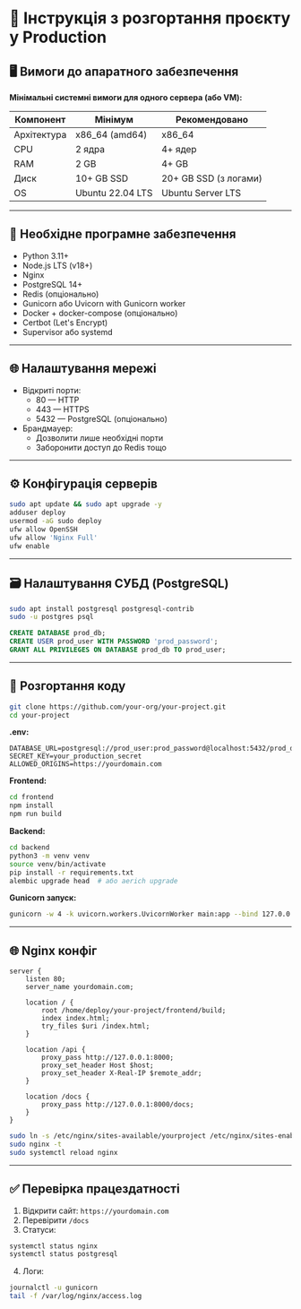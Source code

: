 
# 🚀 Інструкція з розгортання проєкту у Production

## 🖥 Вимоги до апаратного забезпечення

**Мінімальні системні вимоги для одного сервера (або VM):**

| Компонент     | Мінімум                   | Рекомендовано                |
|---------------|---------------------------|------------------------------|
| Архітектура   | x86_64 (amd64)            | x86_64                       |
| CPU           | 2 ядра                    | 4+ ядер                      |
| RAM           | 2 GB                      | 4+ GB                        |
| Диск          | 10+ GB SSD                | 20+ GB SSD (з логами)       |
| OS            | Ubuntu 22.04 LTS          | Ubuntu Server LTS           |

---

## 🔧 Необхідне програмне забезпечення

- Python 3.11+
- Node.js LTS (v18+)
- Nginx
- PostgreSQL 14+
- Redis (опціонально)
- Gunicorn або Uvicorn with Gunicorn worker
- Docker + docker-compose (опціонально)
- Certbot (Let's Encrypt)
- Supervisor або systemd

---

## 🌐 Налаштування мережі

- Відкриті порти:
  - 80 — HTTP
  - 443 — HTTPS
  - 5432 — PostgreSQL (опціонально)
- Брандмауер:
  - Дозволити лише необхідні порти
  - Заборонити доступ до Redis тощо

---

## ⚙️ Конфігурація серверів

```bash
sudo apt update && sudo apt upgrade -y
adduser deploy
usermod -aG sudo deploy
ufw allow OpenSSH
ufw allow 'Nginx Full'
ufw enable
```

---

## 🗃️ Налаштування СУБД (PostgreSQL)

```bash
sudo apt install postgresql postgresql-contrib
sudo -u postgres psql
```

```sql
CREATE DATABASE prod_db;
CREATE USER prod_user WITH PASSWORD 'prod_password';
GRANT ALL PRIVILEGES ON DATABASE prod_db TO prod_user;
```

---

## 🚀 Розгортання коду

```bash
git clone https://github.com/your-org/your-project.git
cd your-project
```

**.env:**
```env
DATABASE_URL=postgresql://prod_user:prod_password@localhost:5432/prod_db
SECRET_KEY=your_production_secret
ALLOWED_ORIGINS=https://yourdomain.com
```

**Frontend:**
```bash
cd frontend
npm install
npm run build
```

**Backend:**
```bash
cd backend
python3 -m venv venv
source venv/bin/activate
pip install -r requirements.txt
alembic upgrade head  # або aerich upgrade
```

**Gunicorn запуск:**
```bash
gunicorn -w 4 -k uvicorn.workers.UvicornWorker main:app --bind 127.0.0.1:8000
```

---

## 🌐 Nginx конфіг

```
server {
    listen 80;
    server_name yourdomain.com;

    location / {
        root /home/deploy/your-project/frontend/build;
        index index.html;
        try_files $uri /index.html;
    }

    location /api {
        proxy_pass http://127.0.0.1:8000;
        proxy_set_header Host $host;
        proxy_set_header X-Real-IP $remote_addr;
    }

    location /docs {
        proxy_pass http://127.0.0.1:8000/docs;
    }
}
```

```bash
sudo ln -s /etc/nginx/sites-available/yourproject /etc/nginx/sites-enabled/
sudo nginx -t
sudo systemctl reload nginx
```

---

## ✅ Перевірка працездатності

1. Відкрити сайт: `https://yourdomain.com`
2. Перевірити `/docs`
3. Статуси:
```bash
systemctl status nginx
systemctl status postgresql
```

4. Логи:
```bash
journalctl -u gunicorn
tail -f /var/log/nginx/access.log
```
